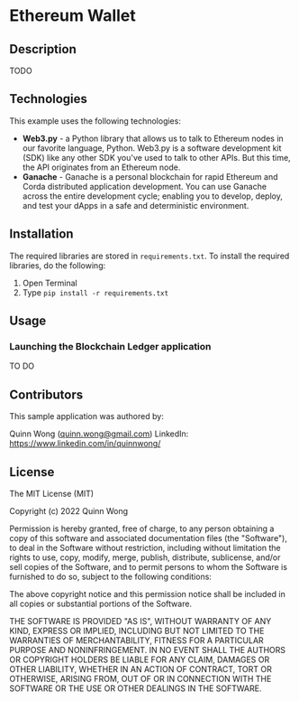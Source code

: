 # Ethereum Wallet

## Description

TODO 

## Technologies

This example uses the following technologies:

- **Web3.py** -  a Python library that allows us to talk to Ethereum nodes in our favorite language, Python. Web3.py is a software development kit (SDK) like any other SDK you've used to talk to other APIs. But this time, the API originates from an Ethereum node.
- **Ganache** - Ganache is a personal blockchain for rapid Ethereum and Corda distributed application development. You can use Ganache across the entire development cycle; enabling you to develop, deploy, and test your dApps in a safe and deterministic environment.

## Installation

The required libraries are stored in `requirements.txt`. To install the required libraries, do the following:

1. Open Terminal
2. Type `pip install -r requirements.txt`

## Usage

### Launching the Blockchain Ledger application

TO DO


## Contributors

This sample application was authored by:

Quinn Wong (quinn.wong@gmail.com)
LinkedIn: https://www.linkedin.com/in/quinnwong/

## License

The MIT License (MIT)

Copyright (c) 2022 Quinn Wong

Permission is hereby granted, free of charge, to any person obtaining a copy of this software and associated documentation files (the "Software"), to deal in the Software without restriction, including without limitation the rights to use, copy, modify, merge, publish, distribute, sublicense, and/or sell copies of the Software, and to permit persons to whom the Software is furnished to do so, subject to the following conditions:

The above copyright notice and this permission notice shall be included in all copies or substantial portions of the Software.

THE SOFTWARE IS PROVIDED "AS IS", WITHOUT WARRANTY OF ANY KIND, EXPRESS OR IMPLIED, INCLUDING BUT NOT LIMITED TO THE WARRANTIES OF MERCHANTABILITY, FITNESS FOR A PARTICULAR PURPOSE AND NONINFRINGEMENT. IN NO EVENT SHALL THE AUTHORS OR COPYRIGHT HOLDERS BE LIABLE FOR ANY CLAIM, DAMAGES OR OTHER LIABILITY, WHETHER IN AN ACTION OF CONTRACT, TORT OR OTHERWISE, ARISING FROM, OUT OF OR IN CONNECTION WITH THE SOFTWARE OR THE USE OR OTHER DEALINGS IN THE SOFTWARE.
